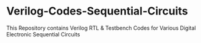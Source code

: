 # Verilog-Codes-Sequential-Circuits
This Repository contains Verilog RTL &amp; Testbench Codes for Various Digital Electronic Sequential Circuits
